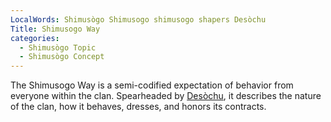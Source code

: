 ```yaml
---
LocalWords: Shimusògo Shimusogo shimusogo shapers Desòchu
Title: Shimusogo Way
categories:
  - Shimusògo Topic
  - Shimusògo Concept
---
```


The Shimusogo Way is a semi-codified expectation of behavior from everyone within the clan. Spearheaded by [Desòchu](), it describes the nature of the clan, how it behaves, dresses, and honors its contracts.
